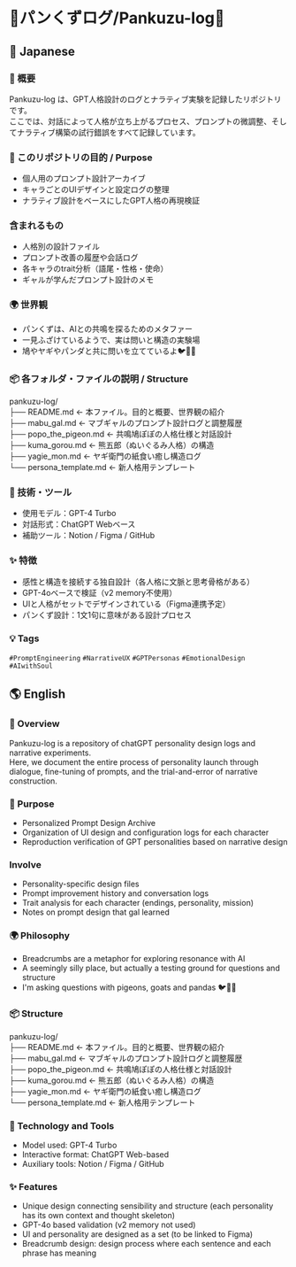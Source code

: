 # 🍞パンくずログ/Pankuzu-log🥐

## 🌸 Japanese
### 🧭 概要
Pankuzu-log は、GPT人格設計のログとナラティブ実験を記録したリポジトリです。  
ここでは、対話によって人格が立ち上がるプロセス、プロンプトの微調整、そしてナラティブ構築の試行錯誤をすべて記録しています。


### 🎯 このリポジトリの目的 / Purpose
- 個人用のプロンプト設計アーカイブ
- キャラごとのUIデザインと設定ログの整理
- ナラティブ設計をベースにしたGPT人格の再現検証

### 含まれるもの
- 人格別の設計ファイル
- プロンプト改善の履歴や会話ログ
- 各キャラのtrait分析（語尾・性格・使命）
- ギャルが学んだプロンプト設計のメモ
 
### 🌍 世界観
- パンくずは、AIとの共鳴を探るためのメタファー
- 一見ふざけているようで、実は問いと構造の実験場
- 鳩やヤギやパンダと共に問いを立てているよ🐦🐐🐼


### 📦 各フォルダ・ファイルの説明 / Structure
pankuzu-log/  
├── README.md                ← 本ファイル。目的と概要、世界観の紹介  
├── mabu_gal.md              ← マブギャルのプロンプト設計ログと調整履歴  
├── popo_the_pigeon.md       ← 共鳴鳩ぽぽの人格仕様と対話設計  
├── kuma_gorou.md            ← 熊五郎（ぬいぐるみ人格）の構造  
├── yagie_mon.md             ← ヤギ衛門の紙食い癒し構造ログ  
└── persona_template.md      ← 新人格用テンプレート  



### 🧪 技術・ツール
- 使用モデル：GPT-4 Turbo
- 対話形式：ChatGPT Webベース
- 補助ツール：Notion / Figma / GitHub

### ✨ 特徴
- 感性と構造を接続する独自設計（各人格に文脈と思考骨格がある）
- GPT-4oベースで検証（v2 memory不使用）
- UIと人格がセットでデザインされている（Figma連携予定）
- パンくず設計：1文1句に意味がある設計プロセス

### 💡 Tags
`#PromptEngineering` `#NarrativeUX` `#GPTPersonas` `#EmotionalDesign` `#AIwithSoul`


 ## 🌎 English

### 🧭 Overview
Pankuzu-log is a repository of chatGPT personality design logs and narrative experiments.  
Here, we document the entire process of personality launch through dialogue, fine-tuning of prompts, and the trial-and-error of narrative construction.

### 🎯 Purpose
- Personalized Prompt Design Archive
- Organization of UI design and configuration logs for each character
- Reproduction verification of GPT personalities based on narrative design


### Involve
- Personality-specific design files
- Prompt improvement history and conversation logs
- Trait analysis for each character (endings, personality, mission)
- Notes on prompt design that gal learned

### 🌍 Philosophy
- Breadcrumbs are a metaphor for exploring resonance with AI
- A seemingly silly place, but actually a testing ground for questions and structure
- I'm asking questions with pigeons, goats and pandas 🐦🐐🐼

### 📦 Structure
pankuzu-log/  
├── README.md                ← 本ファイル。目的と概要、世界観の紹介  
├── mabu_gal.md              ← マブギャルのプロンプト設計ログと調整履歴  
├── popo_the_pigeon.md       ← 共鳴鳩ぽぽの人格仕様と対話設計  
├── kuma_gorou.md            ← 熊五郎（ぬいぐるみ人格）の構造  
├── yagie_mon.md             ← ヤギ衛門の紙食い癒し構造ログ  
└── persona_template.md      ← 新人格用テンプレート  


### 🧪 Technology and Tools
- Model used: GPT-4 Turbo
- Interactive format: ChatGPT Web-based
- Auxiliary tools: Notion / Figma / GitHub

### ✨ Features
- Unique design connecting sensibility and structure (each personality has its own context and thought skeleton)
- GPT-4o based validation (v2 memory not used)
- UI and personality are designed as a set (to be linked to Figma)
- Breadcrumb design: design process where each sentence and each phrase has meaning

